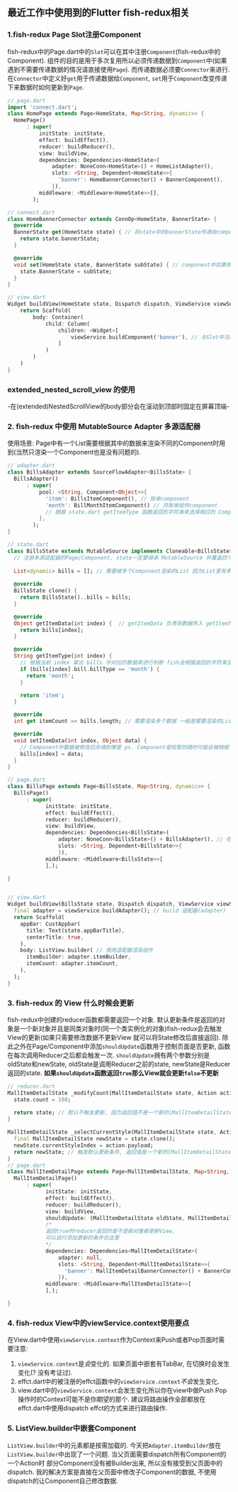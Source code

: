 ## 最近工作中使用到的Flutter fish-redux相关

### 1.fish-redux Page Slot注册Component
fish-redux中的Page.dart中的`Slot`可以在其中注册`Component`(fish-redux中的Component). 组件的目的是用于多次复用所以必须传递数据到`Component`中(如果遇到不需要传递数据的情况请直接使用`Page`). 而传递数据必须要`Connector`来进行.
在`Connector`中定义好`get`用于传递数据给`Component`, `set`用于`Component`改变传递下来数据时如何更新到`Page`.
``` dart
// page.dart
import 'connect.dart';
class HomePage extends Page<HomeState, Map<String, dynamic>> {
  HomePage()
      : super(
          initState: initState,
          effect: buildEffect(),
          reducer: buildReducer(),
          view: buildView,
          dependencies: Dependencies<HomeState>(
              adapter: NoneConn<HomeState>() + HomeListAdapter(),
              slots: <String, Dependent<HomeState>>{
                'banner': HomeBannerConnector() + BannerComponent(),
              }),
          middleware: <Middleware<HomeState>>[],
        );

// connect.dart
class HomeBannerConnector extends ConnOp<HomeState, BannerState> {
  @override
  BannerState get(HomeState state) { // 将state中的bannerState传递给component
    return state.bannerState; 
  }

  @override
  void set(HomeState state, BannerState subState) { // component中如果修改了bannerState将其同步
    state.BannerState = subState;
  }
}

// view.dart
Widget buildView(HomeState state, Dispatch dispatch, ViewService viewService) {
    return Scaffold(
        body: Container(
            child: Column(
                children: <Widget>[
                    viewService.buildComponent('banner'), // 与Slot中注册的名字相同
                ]
            )
        )
    )
}
```

### extended_nested_scroll_view 的使用
-在(extended)NestedScrollView的body部分会在滚动到顶部时固定在屏幕顶端-


### 2. fish-redux 中使用 MutableSource Adapter 多源适配器

使用场景: Page中有一个List需要根据其中的数据来渲染不同的Component时用到(当然只渲染一个Component也是没有问题的).
``` dart
// adapter.dart
class BillsAdapter extends SourceFlowAdapter<BillsState> {
  BillsAdapter()
      : super(
          pool: <String, Component<Object>>{
            'item': BillsItemComponent(), // 账单component
            'month': BillMonthItemComponent() // 月账单组件component
            // 根据 state.dart getItemType 函数返回的字符串来选择相应的 Component
          },
        );
}

// state.dart
class BillsState extends MutableSource implements Cloneable<BillsState> { 
  // 注册多源适配器的Page/Component, state一定要继承 MutableSource 并覆盖四个方法 getItemData getItemType itemCount setItemData.
  
  List<dynamic> bills = []; // 需要被多个Component渲染的List 因为List里有多个 ComponentState 所以使用 List<dynamic> 作为类型
  
  @override
  BillsState clone() {
    return BillsState()..bills = bills;
  }

  @override
  Object getItemData(int index) {  // getItemData 负责将数据传入 getItemType 中返回的组件
    return bills[index];
  }

  @override
  String getItemType(int index) { 
    // 根据当前 index 拿出 bills 中对应的数据来进行判断 fish会根据返回的字符来渲染adapter.dart中对应的Component进行渲染
    if (bills[index].bill.billType == 'month') {
      return 'month';
    }

    return 'item';
  }

  @override
  int get itemCount => bills.length; // 需要渲染多个数据 一般是需要渲染的List的length

  @override
  void setItemData(int index, Object data) { 
    // Component中数据被修改后存储到哪里 ps. Component是短暂的随时可能会被销毁  数据需要一个地方进行存储
    bills[index] = data; 
  }
}

// page.dart
class BillsPage extends Page<BillsState, Map<String, dynamic>> {
  BillsPage()
      : super(
            initState: initState,
            effect: buildEffect(),
            reducer: buildReducer(),
            view: buildView,
            dependencies: Dependencies<BillsState>(
                adapter: NoneConn<BillsState>() + BillsAdapter(), // 在Page.dart中必须要在这讲adapter注册到Page中 (才能在View中使用adapter)
                slots: <String, Dependent<BillsState>>{
                }),
            middleware: <Middleware<BillsState>>[
            ],);

}


// view.dart
Widget buildView(BillsState state, Dispatch dispatch, ViewService viewService) {
  final adapter = viewService.buildAdapter(); // build 适配器(adapter)
  return Scaffold(
    appBar: CustAppbar(
      title: Text(state.appBarTitle),
      centerTitle: true,
    ),
    body: ListView.builder( // 使用适配器渲染组件
      itemBuilder: adapter.itemBuilder,
      itemCount: adapter.itemCount,
    ),
  );
}


```

### 3. fish-redux 的 View 什么时候会更新
fish-redux中创建的reducer函数都需要返回一个对象. 默认更新条件是返回的对象是一个新对象并且是同类对象时(同一个类实例化的对象)fish-redux会去触发View的更新(如果只需要修改数据不更新View 就可以将State修改后直接返回). 除此之外在Page/Component中添加`shouldUpdate`函数用于控制页面是否更新, 函数在每次调用Reducer之后都会触发一次. `shouldUpdate`拥有两个参数分别是oldState和newState, oldState是调用Reducer之前的state, newState是Reducer返回的state. **如果`shouldUpdate`函数返回`true`那么View就会更新`false`不更新**

``` dart
// reducer.dart
MallItemDetailState _modifyCount(MallItemDetailState state, Action action) {
  state.count = 100;
  
  return state; // 默认不触发更新, 因为返回值不是一个新的[MallItemDetailState]对象
}

MallItemDetailState _selectCurrentStyle(MallItemDetailState state, Action action) {
  final MallItemDetailState newState = state.clone();
  newState.currentStyleIndex = action.payload;
  return newState; // 触发默认更新条件, 返回值是一个新的[MallItemDetailState]对象
}
// page.dart
class MallItemDetailPage extends Page<MallItemDetailState, Map<String, dynamic>> {
  MallItemDetailPage()
      : super(
            initState: initState,
            effect: buildEffect(),
            reducer: buildReducer(),
            view: buildView,
            shouldUpdate: (MallItemDetailState oldState, MallItemDetailState newState) => true, 
            /*
            返回true时reducer返回的是不是新对象都更新View,
            可以自行添加更新的条件在这里
            */
            dependencies: Dependencies<MallItemDetailState>(
                adapter: null,
                slots: <String, Dependent<MallItemDetailState>>{
                  'banner': MallItemDetailBannerConnector() + BannerComponent(),
                }),
            middleware: <Middleware<MallItemDetailState>>[
            ],);

}

```

### 4. fish-redux View中的viewService.context使用要点

在View.dart中使用`viewService.context`作为Context来Push或者Pop页面时需要注意: 

1. `viewService.context`是*会*变化的. 如果页面中嵌套有TabBar, 在切换时会发生变化(? 没有考证过).
2. effct.dart中的被注册的effct函数中的`viewService.context`*不会*发生变化.
3. view.dart中的`viewService.context`会发生变化所以你在view中做Push Pop操作时的Context可能不是你期望的那个. 建议将路由操作全部都放在effct.dart中使用dispatch effct的方式来进行路由操作.

### 5. ListView.builder中嵌套Component

 `ListView.builder`中的元素都是按需加载的. 今天把`Adapter.itemBuilder`放在`ListView.builder`中出现了一个问题. 当父页面需要dispatch所有Component的一个Action时 部分Component没有被Builder出来, 所以没有接受到父页面中的dispatch. 我的解决方案是直接在父页面中修改子Component的数据, 不使用dispatch的让Component自己修改数据.
